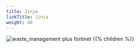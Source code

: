 ```yaml
---
title: Jinja
linkTitle: Jinja
weight: 40
---
```


![waste_management plus fortinet](fortinet.svg?height=100px)
{{% children %}}